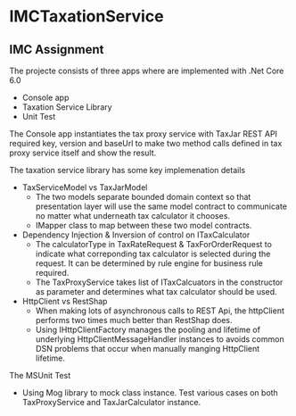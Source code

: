 # IMCTaxationService

## IMC Assignment

The projecte consists of three apps where are implemented with .Net Core 6.0 
-  Console app
-  Taxation Service Library
-  Unit Test 

The Console app instantiates the tax proxy service with TaxJar REST API required key, version and baseUrl to make two method calls defined in tax proxy service itself and show the result. 

The taxation service library has some key implemenation details
- TaxServiceModel vs TaxJarModel 
  - The two models separate bounded domain context so that presentation layer will use the same model contract to communicate no matter what underneath tax calculator it chooses.
  - IMapper class to map between these two model contracts.
- Dependency Injection & Inversion of control on ITaxCalculator 
  - The calculatorType in TaxRateRequest & TaxForOrderRequest to indicate what correponding tax calculator is selected during the request. It can be determined by rule engine for business rule required.
  - The TaxProxyService takes list of ITaxCalcuators in the constructor as parameter and determines what tax calculator should be used. 
- HttpClient vs RestShap 
  - When making lots of asynchronous calls to REST Api, the httpClient performs two times much better than RestShap does.
  - Using IHttpClientFactory manages the pooling and lifetime of underlying HttpClientMessageHandler instances to avoids common DSN problems that occur when manually manging HttpClient lifetime.

The MSUnit Test
  - Using Mog library to mock class instance. Test various cases on both TaxProxyService and TaxJarCalculator instance.
